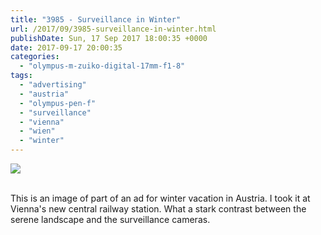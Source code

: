 ```yaml
---
title: "3985 - Surveillance in Winter"
url: /2017/09/3985-surveillance-in-winter.html
publishDate: Sun, 17 Sep 2017 18:00:35 +0000
date: 2017-09-17 20:00:35
categories: 
  - "olympus-m-zuiko-digital-17mm-f1-8"
tags: 
  - "advertising"
  - "austria"
  - "olympus-pen-f"
  - "surveillance"
  - "vienna"
  - "wien"
  - "winter"
---
```

<div class="container">
<div class="center"><a target="_blank" href="https://d25zfm9zpd7gm5.cloudfront.net/1200x1200/2017/20170111_191028_lr.jpg"><img class="webfeedsFeaturedVisual" src="https://d25zfm9zpd7gm5.cloudfront.net/0600x0600/2017/20170111_191028_lr.jpg" /></a></div>
</div>
<br />

This is an image of part of an ad for winter vacation in Austria. I took it at Vienna's new central railway station. What a stark contrast between the serene landscape and the surveillance cameras.
